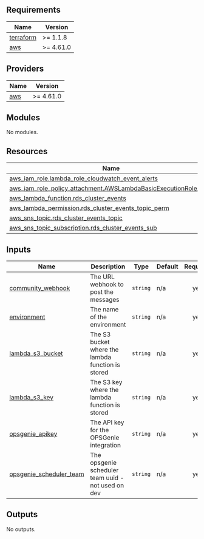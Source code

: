 <!-- BEGIN_TF_DOCS -->
## Requirements

| Name | Version |
|------|---------|
| <a name="requirement_terraform"></a> [terraform](#requirement\_terraform) | >= 1.1.8 |
| <a name="requirement_aws"></a> [aws](#requirement\_aws) | >= 4.61.0 |

## Providers

| Name | Version |
|------|---------|
| <a name="provider_aws"></a> [aws](#provider\_aws) | >= 4.61.0 |

## Modules

No modules.

## Resources

| Name | Type |
|------|------|
| [aws_iam_role.lambda_role_cloudwatch_event_alerts](https://registry.terraform.io/providers/hashicorp/aws/latest/docs/resources/iam_role) | resource |
| [aws_iam_role_policy_attachment.AWSLambdaBasicExecutionRole_alert](https://registry.terraform.io/providers/hashicorp/aws/latest/docs/resources/iam_role_policy_attachment) | resource |
| [aws_lambda_function.rds_cluster_events](https://registry.terraform.io/providers/hashicorp/aws/latest/docs/resources/lambda_function) | resource |
| [aws_lambda_permission.rds_cluster_events_topic_perm](https://registry.terraform.io/providers/hashicorp/aws/latest/docs/resources/lambda_permission) | resource |
| [aws_sns_topic.rds_cluster_events_topic](https://registry.terraform.io/providers/hashicorp/aws/latest/docs/resources/sns_topic) | resource |
| [aws_sns_topic_subscription.rds_cluster_events_sub](https://registry.terraform.io/providers/hashicorp/aws/latest/docs/resources/sns_topic_subscription) | resource |

## Inputs

| Name | Description | Type | Default | Required |
|------|-------------|------|---------|:--------:|
| <a name="input_community_webhook"></a> [community\_webhook](#input\_community\_webhook) | The URL webhook to post the messages | `string` | n/a | yes |
| <a name="input_environment"></a> [environment](#input\_environment) | The name of the environment | `string` | n/a | yes |
| <a name="input_lambda_s3_bucket"></a> [lambda\_s3\_bucket](#input\_lambda\_s3\_bucket) | The S3 bucket where the lambda function is stored | `string` | n/a | yes |
| <a name="input_lambda_s3_key"></a> [lambda\_s3\_key](#input\_lambda\_s3\_key) | The S3 key where the lambda function is stored | `string` | n/a | yes |
| <a name="input_opsgenie_apikey"></a> [opsgenie\_apikey](#input\_opsgenie\_apikey) | The API key for the OPSGenie integration | `string` | n/a | yes |
| <a name="input_opsgenie_scheduler_team"></a> [opsgenie\_scheduler\_team](#input\_opsgenie\_scheduler\_team) | The opsgenie scheduler team uuid  - not used on dev | `string` | n/a | yes |

## Outputs

No outputs.
<!-- END_TF_DOCS -->